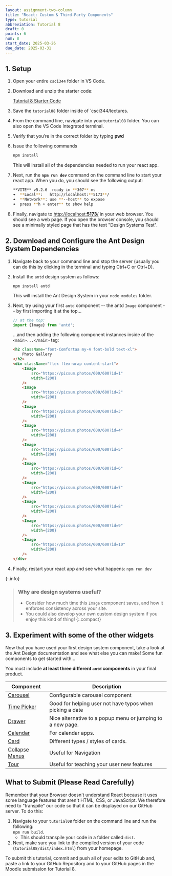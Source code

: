 ```yaml
---
layout: assignment-two-column
title: "React: Custom & Third-Party Components"
type: tutorial
abbreviation: Tutorial 8
draft: 0
points: 6
num: 8
start_date: 2025-03-26
due_date: 2025-03-31
---
```



## 1. Setup
1. Open your entire `csci344` folder in VS Code.
1.  Download and unzip the starter code:

    <a href="/spring2025/course-files/tutorials/tutorial08.zip" class="nu-button"><i class="fas fa-download"></i> Tutorial 8 Starter Code </a>
1. Save the `tutorial08` folder inside of `csci344/lectures.
1. From the command line, navigate into your`tutorial08` folder. You can also open the VS Code Integrated terminal. 
1. Verify that you’re in the correct folder by typing **pwd**
1. Issue the following commands

    ```bash
    npm install
    ```

    This will install all of the dependencies needed to run your react app.

1. Next, run the **`npm run dev`** command on the command line to start your react app. When you do, you should see the following output:

    ```bash
    **VITE** v5.2.6  ready in **307** ms
    ➜  **Local**:   http://localhost:**5173**/
    ➜  **Network**: use **--host** to expose
    ➜  press **h + enter** to show help
    ```

1. Finally, navigate to [http://localhost:**5173**/](http://localhost:5173/) in your web browser. You should see a web page. If you open the browser console, you should see a minimally styled page that has the text "Design Systems Test".


## 2. Download and Configure the Ant Design System Dependencies
1. Navigate back to your command line and stop the server (usually you can do this by clicking in the terminal and typing Ctrl+C or Ctrl+D).
1. Install the `antd` design system as follows: 

    ```basn
    npm install antd
    ```

    This will install the Ant Design System in your `node_modules` folder.

1. Next, try using your first `antd` component -- the antd `Image` component -- by first importing it at the top...

    ```jsx
    // at the top:
    import {Image} from 'antd';
    ```

    ...and then adding the following component instances inside of the `<main>...</main>` tag:

    ```html
    <h2 className="font-Comfortaa my-4 font-bold text-xl">
        Photo Gallery
    </h2>
    <div className="flex flex-wrap content-start">
        <Image
            src="https://picsum.photos/600/600?id=1"
            width={200}
        />
        <Image
            src="https://picsum.photos/600/600?id=2"
            width={200}
        />
        <Image
            src="https://picsum.photos/600/600?id=3"
            width={200}
        />
        <Image
            src="https://picsum.photos/600/600?id=4"
            width={200}
        />
        <Image
            src="https://picsum.photos/600/600?id=5"
            width={200}
        />
        <Image
            src="https://picsum.photos/600/600?id=6"
            width={200}
        />
        <Image
            src="https://picsum.photos/600/600?id=7"
            width={200}
        />
        <Image
            src="https://picsum.photos/600/600?id=8"
            width={200}
        />
        <Image
            src="https://picsum.photos/600/600?id=9"
            width={200}
        />
        <Image
            src="https://picsum.photos/600/600?id=10"
            width={200}
        />
    </div>
    ```

1. Finally, restart your react app and see what happens: `npm run dev`

{:.info}
> ### Why are design systems useful?
> * Consider how much time this `Image` component saves, and how it enforces consistency across your site.
> * You could also develop your own custom design system if you enjoy this kind of thing!
> {:.compact}

## 3. Experiment with some of the other widgets
Now that you have used your first design system component, take a look at the Ant Design documentation and see what else you can make! Some fun components to get started with...

You must include **at least three different `antd` components** in your final product.

| Component | Description | 
|--|--|
| <a href="https://ant.design/components/carousel" target="_blank">Carousel</a> | Configurable carousel component |
| <a href="https://ant.design/components/time-picker" target="_blank">Time Picker</a> | Good for helping user not have typos when picking a date |
| <a href="https://ant.design/components/drawer" target="_blank">Drawer</a> | Nice alternative to a popup menu or jumping to a new page. |
| <a href="https://ant.design/components/calendar" target="_blank">Calendar</a> | For calendar apps. |
| <a href="https://ant.design/components/card" target="_blank">Card</a> | Different types / styles of cards. |
| <a href="https://ant.design/components/collapse" target="_blank">Collapse Menus</a> | Useful for Navigation |
| <a href="https://ant.design/components/tour" target="_blank">Tour</a> | Useful for teaching your user new features |

## What to Submit (Please Read Carefully)
Remember that your Browser doesn't understand React because it uses some language features that aren't HTML, CSS, or JavaScript. We therefore need to "transpile" our code so that it can be displayed on our GitHub server. To do this:

1. Navigate to your `tutorial08` folder on the command line and run the following:<br> `npm run build`. 
    * This should transpile your code in a folder called `dist`.  
1. Next, make sure you link to the compiled version of your code (`tutorial08/dist/index.html`) from your homepage.

To submit this tutorial, commit and push all of your edits to GitHub and, paste a link to your GitHub Repository and to your GitHub pages in the Moodle submission for Tutorial 8.
